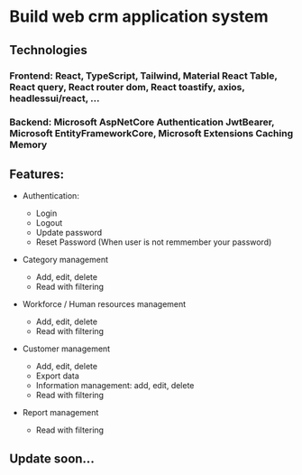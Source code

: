 # Build web crm application system

## Technologies

### Frontend: React, TypeScript, Tailwind, Material React Table, React query, React router dom, React toastify, axios, headlessui/react, ...

### Backend: Microsoft AspNetCore Authentication JwtBearer, Microsoft EntityFrameworkCore, Microsoft Extensions Caching Memory

## Features:

-   Authentication:

    -   Login
    -   Logout
    -   Update password
    -   Reset Password (When user is not remmember your password)

-   Category management

    -   Add, edit, delete
    -   Read with filtering

-   Workforce / Human resources management

    -   Add, edit, delete
    -   Read with filtering

-   Customer management

    -   Add, edit, delete
    -   Export data
    -   Information management: add, edit, delete
    -   Read with filtering

-   Report management
    -   Read with filtering

## Update soon...
